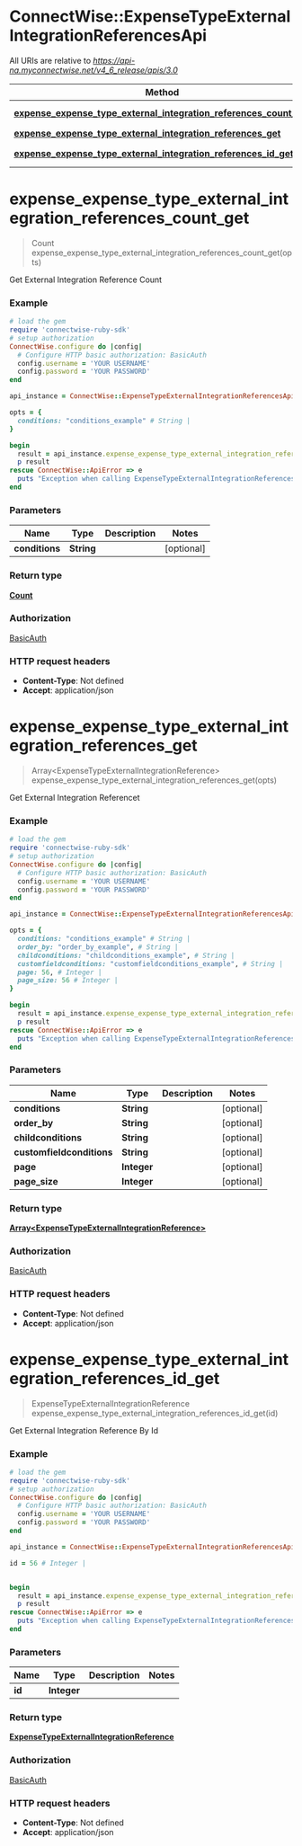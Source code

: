 # ConnectWise::ExpenseTypeExternalIntegrationReferencesApi

All URIs are relative to *https://api-na.myconnectwise.net/v4_6_release/apis/3.0*

Method | HTTP request | Description
------------- | ------------- | -------------
[**expense_expense_type_external_integration_references_count_get**](ExpenseTypeExternalIntegrationReferencesApi.md#expense_expense_type_external_integration_references_count_get) | **GET** /expense/expenseTypeExternalIntegrationReferences/count | 
[**expense_expense_type_external_integration_references_get**](ExpenseTypeExternalIntegrationReferencesApi.md#expense_expense_type_external_integration_references_get) | **GET** /expense/expenseTypeExternalIntegrationReferences | 
[**expense_expense_type_external_integration_references_id_get**](ExpenseTypeExternalIntegrationReferencesApi.md#expense_expense_type_external_integration_references_id_get) | **GET** /expense/expenseTypeExternalIntegrationReferences/{id} | 


# **expense_expense_type_external_integration_references_count_get**
> Count expense_expense_type_external_integration_references_count_get(opts)



Get External Integration Reference Count

### Example
```ruby
# load the gem
require 'connectwise-ruby-sdk'
# setup authorization
ConnectWise.configure do |config|
  # Configure HTTP basic authorization: BasicAuth
  config.username = 'YOUR USERNAME'
  config.password = 'YOUR PASSWORD'
end

api_instance = ConnectWise::ExpenseTypeExternalIntegrationReferencesApi.new

opts = { 
  conditions: "conditions_example" # String | 
}

begin
  result = api_instance.expense_expense_type_external_integration_references_count_get(opts)
  p result
rescue ConnectWise::ApiError => e
  puts "Exception when calling ExpenseTypeExternalIntegrationReferencesApi->expense_expense_type_external_integration_references_count_get: #{e}"
end
```

### Parameters

Name | Type | Description  | Notes
------------- | ------------- | ------------- | -------------
 **conditions** | **String**|  | [optional] 

### Return type

[**Count**](Count.md)

### Authorization

[BasicAuth](../README.md#BasicAuth)

### HTTP request headers

 - **Content-Type**: Not defined
 - **Accept**: application/json



# **expense_expense_type_external_integration_references_get**
> Array&lt;ExpenseTypeExternalIntegrationReference&gt; expense_expense_type_external_integration_references_get(opts)



Get External Integration Referencet

### Example
```ruby
# load the gem
require 'connectwise-ruby-sdk'
# setup authorization
ConnectWise.configure do |config|
  # Configure HTTP basic authorization: BasicAuth
  config.username = 'YOUR USERNAME'
  config.password = 'YOUR PASSWORD'
end

api_instance = ConnectWise::ExpenseTypeExternalIntegrationReferencesApi.new

opts = { 
  conditions: "conditions_example" # String | 
  order_by: "order_by_example", # String | 
  childconditions: "childconditions_example", # String | 
  customfieldconditions: "customfieldconditions_example", # String | 
  page: 56, # Integer | 
  page_size: 56 # Integer | 
}

begin
  result = api_instance.expense_expense_type_external_integration_references_get(opts)
  p result
rescue ConnectWise::ApiError => e
  puts "Exception when calling ExpenseTypeExternalIntegrationReferencesApi->expense_expense_type_external_integration_references_get: #{e}"
end
```

### Parameters

Name | Type | Description  | Notes
------------- | ------------- | ------------- | -------------
 **conditions** | **String**|  | [optional] 
 **order_by** | **String**|  | [optional] 
 **childconditions** | **String**|  | [optional] 
 **customfieldconditions** | **String**|  | [optional] 
 **page** | **Integer**|  | [optional] 
 **page_size** | **Integer**|  | [optional] 

### Return type

[**Array&lt;ExpenseTypeExternalIntegrationReference&gt;**](ExpenseTypeExternalIntegrationReference.md)

### Authorization

[BasicAuth](../README.md#BasicAuth)

### HTTP request headers

 - **Content-Type**: Not defined
 - **Accept**: application/json



# **expense_expense_type_external_integration_references_id_get**
> ExpenseTypeExternalIntegrationReference expense_expense_type_external_integration_references_id_get(id)



Get External Integration Reference By Id

### Example
```ruby
# load the gem
require 'connectwise-ruby-sdk'
# setup authorization
ConnectWise.configure do |config|
  # Configure HTTP basic authorization: BasicAuth
  config.username = 'YOUR USERNAME'
  config.password = 'YOUR PASSWORD'
end

api_instance = ConnectWise::ExpenseTypeExternalIntegrationReferencesApi.new

id = 56 # Integer | 


begin
  result = api_instance.expense_expense_type_external_integration_references_id_get(id)
  p result
rescue ConnectWise::ApiError => e
  puts "Exception when calling ExpenseTypeExternalIntegrationReferencesApi->expense_expense_type_external_integration_references_id_get: #{e}"
end
```

### Parameters

Name | Type | Description  | Notes
------------- | ------------- | ------------- | -------------
 **id** | **Integer**|  | 

### Return type

[**ExpenseTypeExternalIntegrationReference**](ExpenseTypeExternalIntegrationReference.md)

### Authorization

[BasicAuth](../README.md#BasicAuth)

### HTTP request headers

 - **Content-Type**: Not defined
 - **Accept**: application/json




